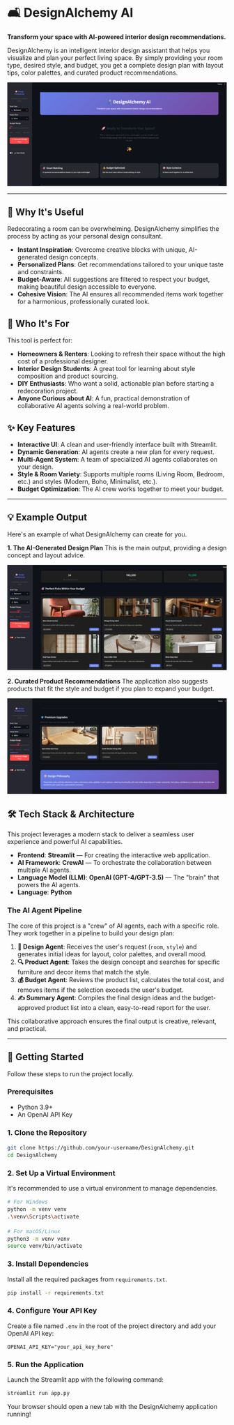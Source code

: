 
# 🛋️ DesignAlchemy AI

**Transform your space with AI-powered interior design recommendations.**

DesignAlchemy is an intelligent interior design assistant that helps you visualize and plan your perfect living space. By simply providing your room type, desired style, and budget, you get a complete design plan with layout tips, color palettes, and curated product recommendations.

![DesignAlchemy UI Screenshot](assets/ui.png)

---

## 🤔 Why It's Useful

Redecorating a room can be overwhelming. DesignAlchemy simplifies the process by acting as your personal design consultant.

*   **Instant Inspiration**: Overcome creative blocks with unique, AI-generated design concepts.
*   **Personalized Plans**: Get recommendations tailored to your unique taste and constraints.
*   **Budget-Aware**: All suggestions are filtered to respect your budget, making beautiful design accessible to everyone.
*   **Cohesive Vision**: The AI ensures all recommended items work together for a harmonious, professionally curated look.

## 👥 Who It's For

This tool is perfect for:

*   **Homeowners & Renters**: Looking to refresh their space without the high cost of a professional designer.
*   **Interior Design Students**: A great tool for learning about style composition and product sourcing.
*   **DIY Enthusiasts**: Who want a solid, actionable plan before starting a redecoration project.
*   **Anyone Curious about AI**: A fun, practical demonstration of collaborative AI agents solving a real-world problem.

## ✨ Key Features

*   **Interactive UI**: A clean and user-friendly interface built with Streamlit.
*   **Dynamic Generation**: AI agents create a new plan for every request.
*   **Multi-Agent System**: A team of specialized AI agents collaborates on your design.
*   **Style & Room Variety**: Supports multiple rooms (Living Room, Bedroom, etc.) and styles (Modern, Boho, Minimalist, etc.).
*   **Budget Optimization**: The AI crew works together to meet your budget.

---

## 💡 Example Output

Here's an example of what DesignAlchemy can create for you.

**1. The AI-Generated Design Plan**
This is the main output, providing a design concept and layout advice.

![Example Output 1](assets/recommend1.png)

**2. Curated Product Recommendations**
The application also suggests products that fit the style and budget if you plan to expand your budget.

![Example Output 2](assets/recommend2.png)

## 🛠️ Tech Stack & Architecture

This project leverages a modern stack to deliver a seamless user experience and powerful AI capabilities.

*   **Frontend**: **Streamlit** — For creating the interactive web application.
*   **AI Framework**: **CrewAI** — To orchestrate the collaboration between multiple AI agents.
*   **Language Model (LLM)**: **OpenAI (GPT-4/GPT-3.5)** — The "brain" that powers the AI agents.
*   **Language**: **Python**

### The AI Agent Pipeline

The core of this project is a "crew" of AI agents, each with a specific role. They work together in a pipeline to build your design plan:

1.  **🎨 Design Agent**: Receives the user's request (`room`, `style`) and generates initial ideas for layout, color palettes, and overall mood.
2.  **🔍 Product Agent**: Takes the design concept and searches for specific furniture and decor items that match the style.
3.  **💰 Budget Agent**: Reviews the product list, calculates the total cost, and removes items if the selection exceeds the user's budget.
4.  **✍️ Summary Agent**: Compiles the final design ideas and the budget-approved product list into a clean, easy-to-read report for the user.

This collaborative approach ensures the final output is creative, relevant, and practical.

---

## 🚀 Getting Started

Follow these steps to run the project locally.

### Prerequisites

*   Python 3.9+
*   An OpenAI API Key

### 1. Clone the Repository

```bash
git clone https://github.com/your-username/DesignAlchemy.git
cd DesignAlchemy
```

### 2. Set Up a Virtual Environment

It's recommended to use a virtual environment to manage dependencies.

```bash
# For Windows
python -m venv venv
.\venv\Scripts\activate

# For macOS/Linux
python3 -m venv venv
source venv/bin/activate
```

### 3. Install Dependencies

Install all the required packages from `requirements.txt`.

```bash
pip install -r requirements.txt
```

### 4. Configure Your API Key

Create a file named `.env` in the root of the project directory and add your OpenAI API key:

```
OPENAI_API_KEY="your_api_key_here"
```

### 5. Run the Application

Launch the Streamlit app with the following command:

```bash
streamlit run app.py
```

Your browser should open a new tab with the DesignAlchemy application running!

